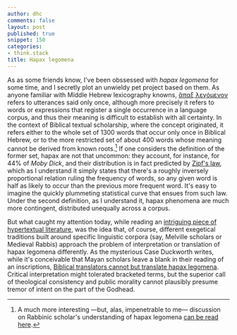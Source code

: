 ```yaml
---
author: dhc
comments: false
layout: post
published: true
snippet: 150
categories:
- think.stack
title: Hapax legomena 
---
```


As as some friends know, I've been obssessed with *hapax legomena* for some time, and I secretly plot an unwieldy pet project based on them. As anyone familiar with Middle Hebrew lexicography knowns, [ἅπαξ λεγόμενον](http://www.perseus.tufts.edu/hopper/text?doc=Perseus:text:1999.04.0057:entry=a%28/pac) refers to utterances said only once, although more precisely it refers to words or expressions that register a single occurrence in a language corpus, and thus their meaning is difficult to establish with all certainty. In the context of Biblical textual scholarship, where the concept originated, it refers either to the whole set of 1300 words that occur only once in Biblical Hebrew, or to the more restricted set of about 400 words whose meaning cannot be derived from known roots.[^1] If one considers the definition of the former set, hapax are not that uncommon: they account, for instance, for 44% of *Moby Dick*, and their distribution is in fact predicted by [Zipf's law](https://en.wikipedia.org/wiki/Zipf%27s_law), which as I understand it simply states that there's a roughly inversely proportional relation ruling the frequency of words, so any given word is half as likely to occur than the previous more frequent word. It's easy to imagine the quickly plummeting statistical curve that ensues from such law. Under the second definition, as I understand it, hapax phenomena are much more contingent, distributed unequally across a corpus. 

But what caught my attention today, while reading an [intriguing piece of hypertextual literature](http://autocento.acdw.net), was the idea that, of course, different exegetical traditions built around specific linguistic corpora (say, Melville scholars or Medieval Rabbis) approach the problem of interpretation or translation of hapax legomena differently. As the mysterious Case Duckworth writes, while it's conceivable that Mayan scholars leave a blank in their reading of an inscriptions, [Biblical translators cannot but translate hapax legomena](http://autocento.acdw.net/about.html). Critical interpretation might tolerated bracketed terms, but the superior call of theological consistency and public morality cannot plausibly presume tremor of intent on the part of the Godhead. 


[^1]: A much more interesting —but, alas, impenetrable to me— discussion on Rabbinic scholar's understanding of hapax legomena [can be read here](https://books.google.com/books?id=KeY8DwAAQBAJ&pg=PA308&dq=hapax+legomenon&hl=en&sa=X&ved=0ahUKEwj9lbSn4v3ZAhWpslQKHQlrAQcQ6AEIQzAF#v=onepage&q=hapax%20legomenon&f=false).
